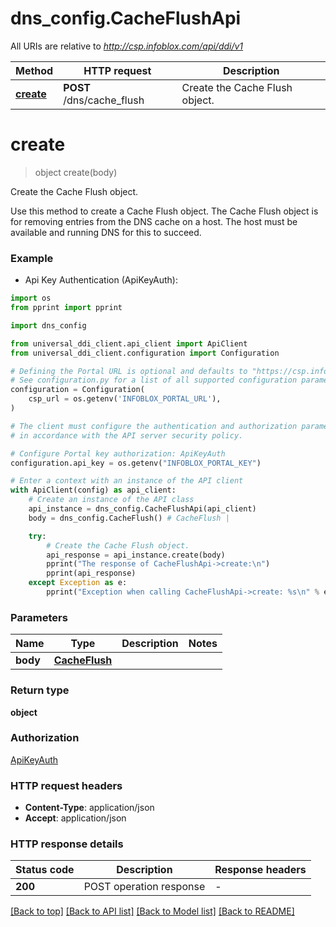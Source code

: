 # dns_config.CacheFlushApi

All URIs are relative to *http://csp.infoblox.com/api/ddi/v1*

Method | HTTP request | Description
------------- | ------------- | -------------
[**create**](CacheFlushApi.md#create) | **POST** /dns/cache_flush | Create the Cache Flush object.


# **create**
> object create(body)

Create the Cache Flush object.

Use this method to create a Cache Flush object. The Cache Flush object is for removing entries from the DNS cache on a host. The host must be available and running DNS for this to succeed.

### Example

* Api Key Authentication (ApiKeyAuth):
```python
import os
from pprint import pprint

import dns_config

from universal_ddi_client.api_client import ApiClient
from universal_ddi_client.configuration import Configuration

# Defining the Portal URL is optional and defaults to "https://csp.infoblox.com"
# See configuration.py for a list of all supported configuration parameters.
configuration = Configuration(
    csp_url = os.getenv('INFOBLOX_PORTAL_URL'),
)

# The client must configure the authentication and authorization parameters
# in accordance with the API server security policy.

# Configure Portal key authorization: ApiKeyAuth
configuration.api_key = os.getenv("INFOBLOX_PORTAL_KEY")

# Enter a context with an instance of the API client
with ApiClient(config) as api_client:
    # Create an instance of the API class
    api_instance = dns_config.CacheFlushApi(api_client)
    body = dns_config.CacheFlush() # CacheFlush | 

    try:
        # Create the Cache Flush object.
        api_response = api_instance.create(body)
        pprint("The response of CacheFlushApi->create:\n")
        pprint(api_response)
    except Exception as e:
        pprint("Exception when calling CacheFlushApi->create: %s\n" % e)
```



### Parameters


Name | Type | Description  | Notes
------------- | ------------- | ------------- | -------------
 **body** | [**CacheFlush**](CacheFlush.md)|  | 

### Return type

**object**

### Authorization

[ApiKeyAuth](../README.md#ApiKeyAuth)

### HTTP request headers

 - **Content-Type**: application/json
 - **Accept**: application/json

### HTTP response details

| Status code | Description | Response headers |
|-------------|-------------|------------------|
**200** | POST operation response |  -  |

[[Back to top]](#) [[Back to API list]](../README.md#documentation-for-api-endpoints) [[Back to Model list]](../README.md#documentation-for-models) [[Back to README]](../README.md)


